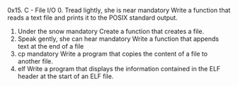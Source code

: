 0x15. C - File I/O
0. Tread lightly, she is near
mandatory
Write a function that reads a text file and prints it to the POSIX standard output.
1. Under the snow
mandatory
Create a function that creates a file.
2. Speak gently, she can hear
mandatory
Write a function that appends text at the end of a file
3. cp
mandatory
Write a program that copies the content of a file to another file.
4. elf
Write a program that displays the information contained in the ELF header at the start of an ELF file.
